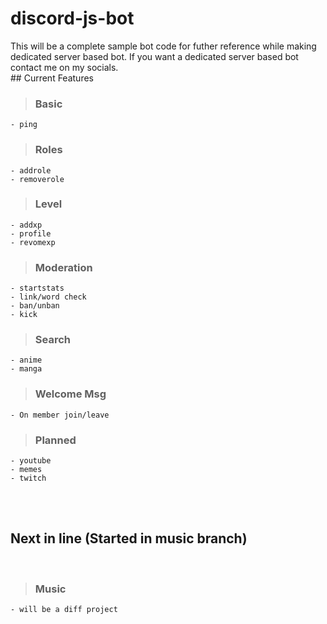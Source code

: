 # discord-js-bot
<p> This will be a complete sample bot code for futher reference while making dedicated server based bot. If you want a dedicated server based bot contact me on my socials.

<br>
## Current Features

<br>

>### Basic
```
- ping
```

>### Roles
```
- addrole
- removerole
```

>### Level
```
- addxp
- profile
- revomexp
```

>### Moderation
```
- startstats
- link/word check
- ban/unban
- kick
```

>### Search
```
- anime
- manga
```

>### Welcome Msg
```
- On member join/leave
```
>### Planned
```
- youtube
- memes
- twitch
```
<br><br>

## Next in line (Started in music branch)

<br>

>### Music
```
- will be a diff project
```